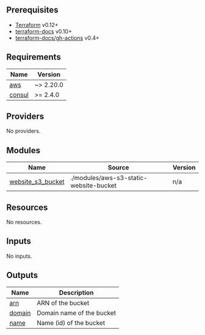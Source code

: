 <!-- BEGIN_TF_DOCS -->
## Prerequisites

- [Terraform](https://www.terraform.io) v0.12+
- [terraform-docs](https://github.com/terraform-docs/terraform-docs) v0.10+
- [terraform-docs/gh-actions](https://github.com/terraform-docs/gh-actions) v0.4+

## Requirements

| Name | Version |
|------|---------|
| <a name="requirement_aws"></a> [aws](#requirement\_aws) | ~> 2.20.0 |
| <a name="requirement_consul"></a> [consul](#requirement\_consul) | >= 2.4.0 |

## Providers

No providers.

## Modules

| Name | Source | Version |
|------|--------|---------|
| <a name="module_website_s3_bucket"></a> [website\_s3\_bucket](#module\_website\_s3\_bucket) | ./modules/aws-s3-static-website-bucket | n/a |

## Resources

No resources.

## Inputs

No inputs.

## Outputs

| Name | Description |
|------|-------------|
| <a name="output_arn"></a> [arn](#output\_arn) | ARN of the bucket |
| <a name="output_domain"></a> [domain](#output\_domain) | Domain name of the bucket |
| <a name="output_name"></a> [name](#output\_name) | Name (id) of the bucket |
<!-- END_TF_DOCS -->